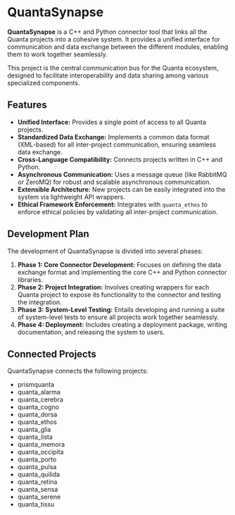 # QuantaSynapse

**QuantaSynapse** is a C++ and Python connector tool that links all the Quanta projects into a cohesive system. It provides a unified interface for communication and data exchange between the different modules, enabling them to work together seamlessly.

This project is the central communication bus for the Quanta ecosystem, designed to facilitate interoperability and data sharing among various specialized components.

## Features

*   **Unified Interface:** Provides a single point of access to all Quanta projects.
*   **Standardized Data Exchange:** Implements a common data format (XML-based) for all inter-project communication, ensuring seamless data exchange.
*   **Cross-Language Compatibility:** Connects projects written in C++ and Python.
*   **Asynchronous Communication:** Uses a message queue (like RabbitMQ or ZeroMQ) for robust and scalable asynchronous communication.
*   **Extensible Architecture:** New projects can be easily integrated into the system via lightweight API wrappers.
*   **Ethical Framework Enforcement:** Integrates with `quanta_ethos` to enforce ethical policies by validating all inter-project communication.

## Development Plan

The development of QuantaSynapse is divided into several phases:

1.  **Phase 1: Core Connector Development:** Focuses on defining the data exchange format and implementing the core C++ and Python connector libraries.
2.  **Phase 2: Project Integration:** Involves creating wrappers for each Quanta project to expose its functionality to the connector and testing the integration.
3.  **Phase 3: System-Level Testing:** Entails developing and running a suite of system-level tests to ensure all projects work together seamlessly.
4.  **Phase 4: Deployment:** Includes creating a deployment package, writing documentation, and releasing the system to users.

## Connected Projects

QuantaSynapse connects the following projects:

*   prismquanta
*   quanta_alarma
*   quanta_cerebra
*   quanta_cogno
*   quanta_dorsa
*   quanta_ethos
*   quanta_glia
*   quanta_lista
*   quanta_memora
*   quanta_occipita
*   quanta_porto
*   quanta_pulsa
*   quanta_quilida
*   quanta_retina
*   quanta_sensa
*   quanta_serene
*   quanta_tissu